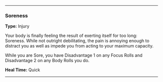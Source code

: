 ___
### Soreness
__Type:__ Injury

Your body is finally feeling the result of exerting itself for too long: Soreness. While not outright debilitating, the pain is annoying enough to distract you as well as impede you from acting to your maximum capacity.

While you are Sore, you have Disadvantage 1 on any Focus Rolls and Disadvantage 2 on any Body Rolls you do.

__Heal Time:__ Quick

___
